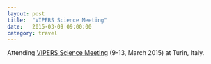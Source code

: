 ```yaml
---
layout: post
title:  "VIPERS Science Meeting"
date:   2015-03-09 09:00:00
category: travel
---
```

Attending [VIPERS Science Meeting](https://sites.google.com/site/viperstorino2015/home) (9-13, March 2015) at Turin, Italy. 
